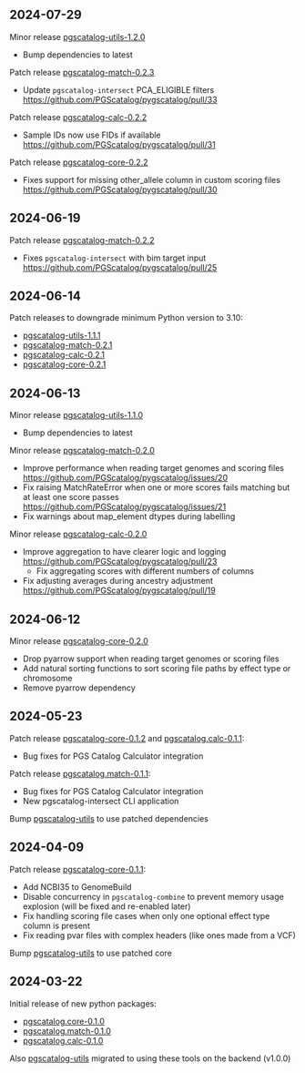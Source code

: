 ## 2024-07-29

Minor release  [pgscatalog-utils-1.2.0](https://github.com/PGScatalog/pygscatalog/releases/tag/pgscatalog-utils-1.2.0)

* Bump dependencies to latest

Patch release [pgscatalog-match-0.2.3](https://github.com/PGScatalog/pygscatalog/releases/tag/pgscatalog.match-0.2.3)

* Update `pgscatalog-intersect` PCA_ELIGIBLE filters https://github.com/PGScatalog/pygscatalog/pull/33
   
Patch release [pgscatalog-calc-0.2.2](https://github.com/PGScatalog/pygscatalog/releases/tag/pgscatalog.calc-0.2.2)

* Sample IDs now use FIDs if available https://github.com/PGScatalog/pygscatalog/pull/31

Patch release [pgscatalog-core-0.2.2](https://github.com/PGScatalog/pygscatalog/releases/tag/pgscatalog.core-0.2.2)

* Fixes support for missing other_allele column in custom scoring files https://github.com/PGScatalog/pygscatalog/pull/30 
   
## 2024-06-19

Patch release [pgscatalog-match-0.2.2](https://github.com/PGScatalog/pygscatalog/releases/tag/pgscatalog.match-0.2.1)

* Fixes `pgscatalog-intersect` with bim target input https://github.com/PGScatalog/pygscatalog/pull/25
 
## 2024-06-14

Patch releases to downgrade minimum Python version to 3.10:

*  [pgscatalog-utils-1.1.1](https://github.com/PGScatalog/pygscatalog/releases/tag/pgscatalog-utils-1.1.1)
*  [pgscatalog-match-0.2.1](https://github.com/PGScatalog/pygscatalog/releases/tag/pgscatalog.match-0.2.1)
*  [pgscatalog-calc-0.2.1](https://github.com/PGScatalog/pygscatalog/releases/tag/pgscatalog.calc-0.2.1)
*  [pgscatalog-core-0.2.1](https://github.com/PGScatalog/pygscatalog/releases/tag/pgscatalog.core-0.2.1)

## 2024-06-13

Minor release [pgscatalog-utils-1.1.0](https://github.com/PGScatalog/pygscatalog/releases/tag/pgscatalog-utils-1.1.0)

* Bump dependencies to latest

Minor release [pgscatalog-match-0.2.0](https://github.com/PGScatalog/pygscatalog/releases/tag/pgscatalog.match-0.2.0)

* Improve performance when reading target genomes and scoring files https://github.com/PGScatalog/pygscatalog/issues/20
* Fix raising MatchRateError when one or more scores fails matching but at least one score passes https://github.com/PGScatalog/pygscatalog/issues/21
* Fix warnings about map_element dtypes during labelling 

Minor release [pgscatalog-calc-0.2.0](https://github.com/PGScatalog/pygscatalog/releases/tag/pgscatalog.calc-0.2.0)

* Improve aggregation to have clearer logic and logging https://github.com/PGScatalog/pygscatalog/pull/23 
  * Fix aggregating scores with different numbers of columns
* Fix adjusting averages during ancestry adjustment https://github.com/PGScatalog/pygscatalog/pull/19

## 2024-06-12

Minor release [pgscatalog-core-0.2.0](https://github.com/PGScatalog/pygscatalog/releases/tag/pgscatalog.core-0.2.0)

* Drop pyarrow support when reading target genomes or scoring files 
* Add natural sorting functions to sort scoring file paths by effect type or chromosome
* Remove pyarrow dependency 
  
## 2024-05-23

Patch release [pgscatalog-core-0.1.2](https://github.com/PGScatalog/pygscatalog/releases/tag/pgscatalog.core-0.1.2) and [pgscatalog.calc-0.1.1](https://github.com/PGScatalog/pygscatalog/releases/tag/pgscatalog.calc-0.1.1):

* Bug fixes for PGS Catalog Calculator integration

Patch release [pgscatalog.match-0.1.1](https://github.com/PGScatalog/pygscatalog/releases/tag/pgscatalog.match-0.1.1):

* Bug fixes for PGS Catalog Calculator integration
* New pgscatalog-intersect CLI application

Bump [pgscatalog-utils](https://github.com/PGScatalog/pygscatalog/releases/tag/pgscatalog-utils-1.0.2) to use patched dependencies

## 2024-04-09

Patch release [pgscatalog-core-0.1.1](https://github.com/PGScatalog/pygscatalog/releases/tag/pgscatalog.core-0.1.1):

* Add NCBI35 to GenomeBuild
* Disable concurrency in `pgscatalog-combine` to prevent memory usage explosion (will be fixed and re-enabled later)
* Fix handling scoring file cases when only one optional effect type column is present
* Fix reading pvar files with complex headers (like ones made from a VCF)

Bump [pgscatalog-utils](https://github.com/PGScatalog/pygscatalog/releases/tag/pgscatalog-utils-1.0.1) to use patched core

## 2024-03-22

Initial release of new python packages:

* [pgscatalog.core-0.1.0](https://github.com/PGScatalog/pygscatalog/releases/tag/pgscatalog.core-0.1.0)
* [pgscatalog.match-0.1.0](https://github.com/PGScatalog/pygscatalog/releases/tag/pgscatalog.match-0.1.0)
* [pgscatalog.calc-0.1.0](https://github.com/PGScatalog/pygscatalog/releases/tag/pgscatalog.calc-0.1.0)

Also [pgscatalog-utils](https://github.com/PGScatalog/pygscatalog/releases/tag/pgscatalog-utils-1.0.0) migrated to using these tools on the backend (v1.0.0)
